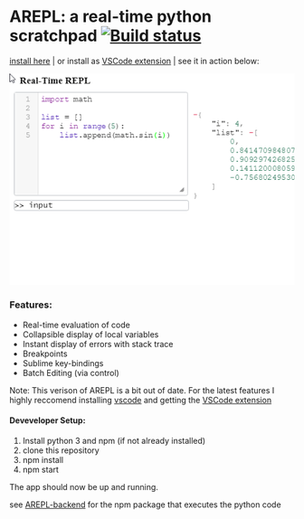 # AREPL: a real-time python scratchpad [![Build status](https://ci.appveyor.com/api/projects/status/a0ee1c2y5k40a0aw?svg=true)](https://ci.appveyor.com/project/Almenon/arepl)

[install here](https://github.com/Almenon/AREPL/releases) | or install as [VSCode extension](https://github.com/Almenon/AREPL-vscode) | see it in action below:

![Alt Text](https://raw.githubusercontent.com/Almenon/AREPL/master/arepl%20demo.gif)

### Features:
* Real-time evaluation of code
* Collapsible display of local variables
* Instant display of errors with stack trace
* Breakpoints
* Sublime key-bindings
* Batch Editing (via control)

Note: This verison of AREPL is a bit out of date.  For the latest features I highly reccomend installing [vscode](https://code.visualstudio.com/) and getting the [VSCode extension](https://github.com/Almenon/AREPL-vscode)

#### Deveveloper Setup:

1. Install python 3 and npm (if not already installed)
2. clone this repository
3. npm install
5. npm start

The app should now be up and running.

see [AREPL-backend](https://github.com/Almenon/AREPL-backend) for the npm package that executes the python code
